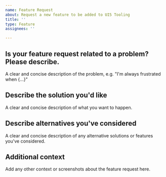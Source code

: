 ```yaml
---
name: Feature Request
about: Request a new feature to be added to UI5 Tooling
title: ''
type: Feature
assignees: ''

---
```


<!--
Hey there 👋 Please also have a look at our guidelines on feature requests:
https://github.com/SAP/ui5-tooling/blob/main/CONTRIBUTING.md#-feature-requests
-->

## Is your feature request related to a problem? Please describe.
A clear and concise description of the problem, e.g. "I'm always frustrated when {...}"

## Describe the solution you'd like
A clear and concise description of what you want to happen.

## Describe alternatives you've considered
A clear and concise description of any alternative solutions or features you've considered.

## Additional context
Add any other context or screenshots about the feature request here.
